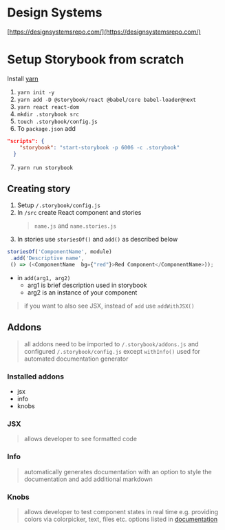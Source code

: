 # Design Systems

[https://designsystemsrepo.com/](https://designsystemsrepo.com/)

# Setup Storybook from scratch

Install [yarn](https://yarnpkg.com)

1. `yarn init -y`
2. `yarn add -D @storybook/react @babel/core babel-loader@next`
3. `yarn react react-dom`
4. `mkdir .storybook src`
5. `touch .storybook/config.js`
6. To `package.json` add 
```JSON
"scripts": {  
    "storybook": "start-storybook -p 6006 -c .storybook"
  }
```
7. `yarn run storybook`

## Creating story 

1. Setup `/.storybook/config.js`
2. In `/src` create React component and stories
    > `name.js` and `name.stories.js`
3. In stories use `storiesOf()` and `add()` as described below 

 ```JavaScript 
storiesOf('ComponentName', module)
  .add('Descriptive name',
  () => (<ComponentName  bg={"red"}>Red Component</ComponentName>));
 ``` 

- in `add(arg1, arg2)` 
    - arg1 is brief description used in storybook
    - arg2 is an instance of your component 
    
> if you want to also see JSX, instead of `add` use `addWithJSX()`

## Addons 
> all addons need to be imported to `/.storybook/addons.js` and configured `/.storybook/config.js` except `withInfo()` used for automated documentation generator

### Installed addons 
* jsx
* info
* knobs 

### JSX 
> allows developer to see formatted code 

### Info
> automatically generates documentation with an option to style the documentation and add additional markdown 

### Knobs
> allows developer to test component states in real time 
> e.g. providing colors via colorpicker, text, files etc.
options listed in [documentation](https://github.com/storybookjs/storybook/tree/master/addons/knobs)